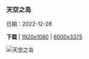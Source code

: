### 天空之岛

日期：2022-12-28

**下载**  |  [1920x1080](https://cn.bing.com/th?id=OHR.StorrRocks_ZH-CN4956679462_1920x1080.jpg)  |  [6000x3375](https://cn.bing.com/th?id=OHR.StorrRocks_ZH-CN4956679462_UHD.jpg)

![天空之岛](https://cn.bing.com/th?id=OHR.StorrRocks_ZH-CN4956679462_1920x1080.jpg "斯托尔石山，天空之岛，苏格兰 (© Aliaume Chapelle/Tandem Stills + Motion)")

